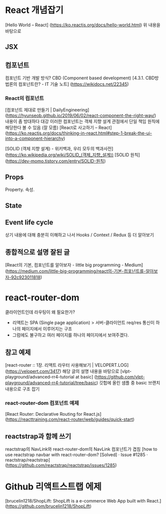 # React 개념잡기
[Hello World – React] (https://ko.reactjs.org/docs/hello-world.html)
위 내용을 바탕으로
## JSX

## 컴포넌트
컴포넌트 기반 개발 방식?
CBD (Component based development)
[4.3.1. CBD방법론의 컴포넌트란? - IT 기술 노트] (https://wikidocs.net/22345)

### React의 컴포넌트
[컴포넌트 제대로 만들기 | DailyEngineering] (https://hyunseob.github.io/2019/06/02/react-component-the-right-way/)
내용이 좀 방대하다
대강 이러한 컴포넌트는 객체 지향 설계 관점에서 단일 책임 원칙에 해당한다 볼 수 있음 (잘 모름)
[React로 사고하기 – React] (https://ko.reactjs.org/docs/thinking-in-react.html#step-1-break-the-ui-into-a-component-hierarchy)

[SOLID (객체 지향 설계) - 위키백과, 우리 모두의 백과사전] (https://ko.wikipedia.org/wiki/SOLID_(객체_지향_설계))
[SOLID 원칙] (https://dev-momo.tistory.com/entry/SOLID-원칙)

## Props
Property. 속성. 
## State

## Event life cycle

상기 내용에 대해 충분히 이해하고 나서 Hooks / Context / Redux 등 더 알아보기

## 종합적으로 설명 잘된 글
[React의 기본, 컴포넌트를 알아보자 - little big programming - Medium] (https://medium.com/little-big-programming/react의-기본-컴포넌트를-알아보자-92c923011818)


# react-router-dom
클라이언트인데 라우팅이 왜 필요한가?
- 리액트는 SPA (Single page application) > 서버-클라이언트 req/res 통신이 하나의 페이지에서 이루어지는 구조
- 그럼에도 불구하고 여러 페이지를 하나의 페이지에서 보여주겠다.

## 참고 예제
[react-router :: 1장. 리액트 라우터 사용해보기 | VELOPERT.LOG] (https://velopert.com/3417)
해당 글의 설명 내용을 바탕으로
[vlpt-playground/advanced-rr4-tutorial at basic] (https://github.com/vlpt-playground/advanced-rr4-tutorial/tree/basic)
깃헙에 올린 샘플 중 basic 브랜치 내용으로 구조 잡기

### react-router-dom 컴포넌트 예제
[React Router: Declarative Routing for React.js] (https://reacttraining.com/react-router/web/guides/quick-start)

## reactstrap과 함께 쓰기
reactstrap의 NavLink와 react-router-dom의 NavLink 컴포넌트가 겹침
[how to use reactstrap navbar with react-router-dom? [Solved] · Issue #1285 · reactstrap/reactstrap] (https://github.com/reactstrap/reactstrap/issues/1285)


# Github 리액트스트랩 에제
[brucelin1218/ShopLift: ShopLift is a e-commerce Web App built with React.] (https://github.com/brucelin1218/ShopLift)
